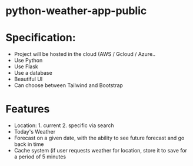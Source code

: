 # python-weather-app-public
# Specification:
* Project will be hosted in the cloud (AWS / Gcloud / Azure..
* Use Python
* Use Flask
* Use a database
* Beautiful UI
* Can choose between Tailwind and Bootstrap

# Features
* Location: 1. current 2. specific via search
* Today's Weather
* Forecast on a given date, with the ability to see future forecast and go back in time
* Cache system (if user requests weather for location, store it to save for a period of 5 minutes

